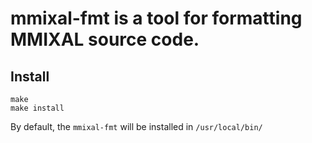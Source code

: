 # mmixal-fmt is a tool for formatting MMIXAL source code.

## Install

```shell
make
make install
```

By default, the `mmixal-fmt` will be installed in `/usr/local/bin/`
